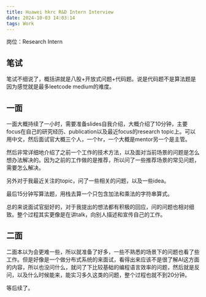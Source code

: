 ```yaml
---
title: Huawei hkrc R&D Intern Interview
date: 2024-10-03 14:03:14
tags: Work
---
```


岗位：Research Intern

## 笔试

笔试不细说了，概括讲就是八股+开放式问题+代码题。说是代码题不是算法题是因为感觉就是最多leetcode medium的难度。


## 一面

一面大概持续了一小时，需要准备slides自我介绍，大概介绍了10分钟，主要focus在自己的研究经历、publication以及最近focus的research topic上。可以用中文，然后面试官大概三个人，一个hr，一个大概是mentor另一个是主管。

然后非常详细地介绍了之前一个工作的技术方法，以及面对当前场景的问题是怎么想办法解决的。因为之前的工作做的是推荐，所以问了一些推荐场景的常见问题，需要怎么解决。

另外对于我最近关注的topic，问了一些相关的问题，以及一些idea。

最后15分钟写算法题，用栈去算一个只包含加法和乘法的字符串算式。

总的来说面试官挺好的，对于我提出的想法都有积极的回应，问的问题也相对细致。整个过程其实更像是在讲talk，向别人描述和宣传自己的工作。


## 二面

二面本以为会更难一些，所以就准备了好多，一些不熟悉的场景下的问题也看了些工作。但是好像是一个做分布式系统的来面试，看得出来应该不是很了解AI这方面的内容，所以也没问什么，就问了下比较基础的编程语言效率的问题，然后就是反问，以及什么时候能来，能实习多久这类的问题，整个过程也就不到20分钟。


等后续了。
